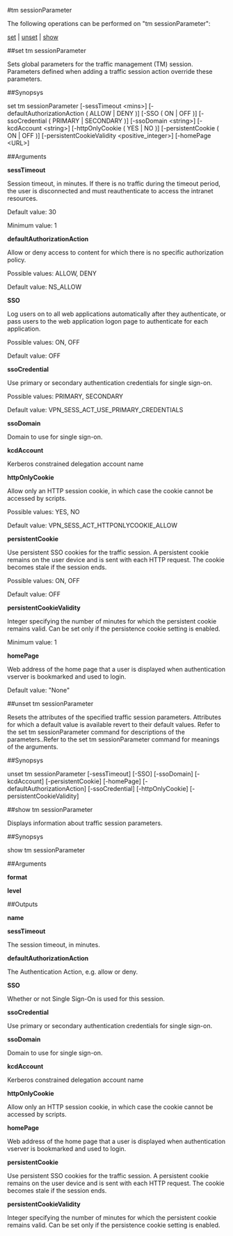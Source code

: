 #tm sessionParameter

The following operations can be performed on "tm sessionParameter":


[set](#set-tm-sessionparameter) | [unset](#unset-tm-sessionparameter) | [show](#show-tm-sessionparameter)

##set tm sessionParameter

Sets global parameters for the traffic management (TM) session. Parameters defined when adding a traffic session action override these parameters.


##Synopsys

set tm sessionParameter [-sessTimeout &lt;mins>] [-defaultAuthorizationAction ( ALLOW | DENY )] [-SSO ( ON | OFF )] [-ssoCredential ( PRIMARY | SECONDARY )] [-ssoDomain &lt;string>] [-kcdAccount &lt;string>] [-httpOnlyCookie ( YES | NO )] [-persistentCookie ( ON | OFF )] [-persistentCookieValidity &lt;positive_integer>] [-homePage &lt;URL>]


##Arguments

<b>sessTimeout</b>
Session timeout, in minutes. If there is no traffic during the timeout period, the user is disconnected and must reauthenticate to access the intranet resources.
Default value: 30
Minimum value: 1

<b>defaultAuthorizationAction</b>
Allow or deny access to content for which there is no specific authorization policy.
Possible values: ALLOW, DENY
Default value: NS_ALLOW

<b>SSO</b>
Log users on to all web applications automatically after they authenticate, or pass users to the web application logon page to authenticate for each application.
Possible values: ON, OFF
Default value: OFF

<b>ssoCredential</b>
Use primary or secondary authentication credentials for single sign-on.
Possible values: PRIMARY, SECONDARY
Default value: VPN_SESS_ACT_USE_PRIMARY_CREDENTIALS

<b>ssoDomain</b>
Domain to use for single sign-on.

<b>kcdAccount</b>
Kerberos constrained delegation account name

<b>httpOnlyCookie</b>
Allow only an HTTP session cookie, in which case the cookie cannot be accessed by scripts.
Possible values: YES, NO
Default value: VPN_SESS_ACT_HTTPONLYCOOKIE_ALLOW

<b>persistentCookie</b>
Use persistent SSO cookies for the traffic session. A persistent cookie remains on the user device and is sent with each HTTP request. The cookie becomes stale if the session ends.
Possible values: ON, OFF
Default value: OFF

<b>persistentCookieValidity</b>
Integer specifying the number of minutes for which the persistent cookie remains valid. Can be set only if the persistence cookie setting is enabled.
Minimum value: 1

<b>homePage</b>
Web address of the home page that a user is displayed when authentication vserver is bookmarked and used to login.
Default value: "None"



##unset tm sessionParameter

Resets the attributes of the specified traffic session parameters. Attributes for which a default value is available revert to their default values. Refer to the set tm sessionParameter command for descriptions of the parameters..Refer to the set tm sessionParameter command for meanings of the arguments.


##Synopsys

unset tm sessionParameter [-sessTimeout] [-SSO] [-ssoDomain] [-kcdAccount] [-persistentCookie] [-homePage] [-defaultAuthorizationAction] [-ssoCredential] [-httpOnlyCookie] [-persistentCookieValidity]


##show tm sessionParameter

Displays information about traffic session parameters.


##Synopsys

show tm sessionParameter


##Arguments

<b>format</b>

<b>level</b>



##Outputs

<b>name</b>

<b>sessTimeout</b>
The session timeout, in minutes.

<b>defaultAuthorizationAction</b>
The Authentication Action, e.g. allow or deny.

<b>SSO</b>
Whether or not Single Sign-On is used for this session.

<b>ssoCredential</b>
Use primary or secondary authentication credentials for single sign-on.

<b>ssoDomain</b>
Domain to use for single sign-on.

<b>kcdAccount</b>
Kerberos constrained delegation account name

<b>httpOnlyCookie</b>
Allow only an HTTP session cookie, in which case the cookie cannot be accessed by scripts.

<b>homePage</b>
Web address of the home page that a user is displayed when authentication vserver is bookmarked and used to login.

<b>persistentCookie</b>
Use persistent SSO cookies for the traffic session. A persistent cookie remains on the user device and is sent with each HTTP request. The cookie becomes stale if the session ends.

<b>persistentCookieValidity</b>
Integer specifying the number of minutes for which the persistent cookie remains valid. Can be set only if the persistence cookie setting is enabled.



